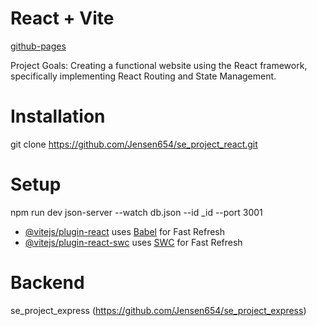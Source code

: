 # React + Vite

[github-pages](https://jensen654.github.io/se_project_react/)

Project Goals:
Creating a functional website using the React framework, specifically implementing React Routing and State Management.

# Installation

git clone https://github.com/Jensen654/se_project_react.git

# Setup

npm run dev
json-server --watch db.json --id \_id --port 3001

- [@vitejs/plugin-react](https://github.com/vitejs/vite-plugin-react/blob/main/packages/plugin-react/README.md) uses [Babel](https://babeljs.io/) for Fast Refresh
- [@vitejs/plugin-react-swc](https://github.com/vitejs/vite-plugin-react-swc) uses [SWC](https://swc.rs/) for Fast Refresh

# Backend

se_project_express (https://github.com/Jensen654/se_project_express)
